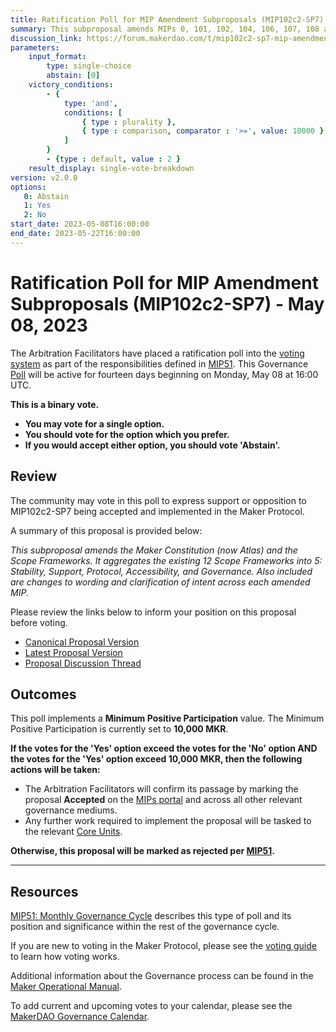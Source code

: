 ```yaml
---
title: Ratification Poll for MIP Amendment Subproposals (MIP102c2-SP7) - May 08, 2023
summary: This subproposal amends MIPs 0, 101, 102, 104, 106, 107, 108 and 113.
discussion_link: https://forum.makerdao.com/t/mip102c2-sp7-mip-amendment-subproposals/20381
parameters:
    input_format:
        type: single-choice
        abstain: [0]
    victory_conditions:
        - {
            type: 'and',
            conditions: [
                { type : plurality },
                { type : comparison, comparator : '>=', value: 10000 }
            ]
        }
        - {type : default, value : 2 }
    result_display: single-vote-breakdown
version: v2.0.0
options:
   0: Abstain
   1: Yes
   2: No
start_date: 2023-05-08T16:00:00
end_date: 2023-05-22T16:00:00
---
```

# Ratification Poll for MIP Amendment Subproposals (MIP102c2-SP7) - May 08, 2023

The Arbitration Facilitators have placed a ratification poll into the [voting system](https://vote.makerdao.com/polling) as part of the responsibilities defined in [MIP51](https://mips.makerdao.com/mips/details/MIP51). This Governance [Poll](https://manual.makerdao.com/governance/governance-cycle/weekly-governance-cycle#weekly-governance-cycle-definitions-mip16c1) will be active for fourteen days beginning on Monday, May 08 at 16:00 UTC.

**This is a binary vote.**
- **You may vote for a single option.**
- **You should vote for the option which you prefer.**
- **If you would accept either option, you should vote 'Abstain'.**

## Review

The community may vote in this poll to express support or opposition to MIP102c2-SP7 being accepted and implemented in the Maker Protocol.

A summary of this proposal is provided below:

*This subproposal amends the Maker Constitution (now Atlas) and the Scope Frameworks. It aggregates the existing 12 Scope Frameworks into 5: Stability, Support, Protocol, Accessibility, and Governance. Also included are changes to wording and clarification of intent across each amended MIP.*  

Please review the links below to inform your position on this proposal before voting.
* [Canonical Proposal Version](https://github.com/makerdao/mips/blob/e22e5ed2be970e1b285553028db7eed123531803/MIP102/MIP102c2-Subproposals/MIP102c2-SP7.md)
* [Latest Proposal Version](https://mips.makerdao.com/mips/details/MIP102c2SP7)
* [Proposal Discussion Thread](https://forum.makerdao.com/t/mip102c2-sp7-mip-amendment-subproposals/20381)

## Outcomes

This poll implements a **Minimum Positive Participation** value. The Minimum Positive Participation is currently set to **10,000 MKR**.

**If the votes for the 'Yes' option exceed the votes for the 'No' option AND the votes for the 'Yes' option exceed 10,000 MKR, then the following actions will be taken:**
* The Arbitration Facilitators will confirm its passage by marking the proposal **Accepted** on the [MIPs portal](https://mips.makerdao.com/mips/list) and across all other relevant governance mediums.
* Any further work required to implement the proposal will be tasked to the relevant [Core Units](https://mips.makerdao.com/mips/details/MIP38#mip38c2-core-unit-state).

**Otherwise, this proposal will be marked as rejected per [MIP51](https://mips.makerdao.com/mips/details/MIP51#MIP51c2).**

---

## Resources

[MIP51: Monthly Governance Cycle](https://mips.makerdao.com/mips/details/MIP51) describes this type of poll and its position and significance within the rest of the governance cycle.

If you are new to voting in the Maker Protocol, please see the [voting guide](https://manual.makerdao.com/governance/voting-in-makerdao/on-chain-governance) to learn how voting works.

Additional information about the Governance process can be found in the [Maker Operational Manual](https://manual.makerdao.com).

To add current and upcoming votes to your calendar, please see the [MakerDAO Governance Calendar](https://manual.makerdao.com/makerdao/calendars/governance-calendar).
